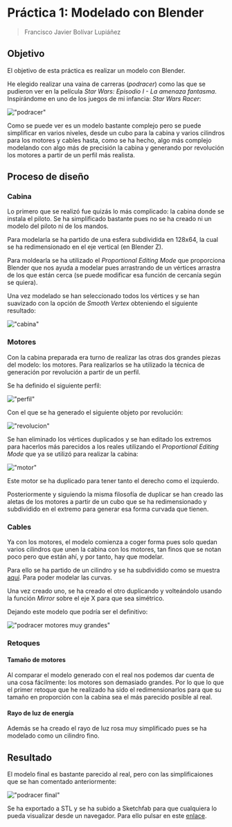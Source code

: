 # Práctica 1: Modelado con Blender

> Francisco Javier Bolívar Lupiáñez

## Objetivo

El objetivo de esta práctica es realizar un modelo con Blender.

He elegido realizar una vaina de carreras (*podracer*) como las que se pudieron ver en la película *Star Wars: Episodio I - La amenaza fantasma*. Inspirándome en uno de los juegos de mi infancia: *Star Wars Racer*:

!["podracer"](img/P1/podracer-real.jpg)

Como se puede ver es un modelo bastante complejo pero se puede simplificar en varios niveles, desde un cubo para la cabina y varios cilindros para los motores y cables hasta, como se ha hecho, algo más complejo modelando con algo más de precisión la cabina y generando por revolución los motores a partir de un perfil más realista.

## Proceso de diseño

### Cabina

Lo primero que se realizó fue quizás lo más complicado: la cabina donde se instala el piloto. Se ha simplificado bastante pues no se ha creado ni un modelo del piloto ni de los mandos.

Para modelarla se ha partido de una esfera subdividida en 128x64, la cual se ha redimensionado en el eje vertical (en Blender Z). 

Para moldearla se ha utilizado el *Proportional Editing Mode* que proporciona Blender que nos ayuda a modelar pues arrastrando de un vértices arrastra de los que están cerca (se puede modificar esa función de cercanía según se quiera).

Una vez modelado se han seleccionado todos los vértices y se han suavizado con la opción de *Smooth Vertex* obteniendo el siguiente resultado:

!["cabina"](img/P1/cabina.png)

### Motores

Con la cabina preparada era turno de realizar las otras dos grandes piezas del modelo: los motores. Para realizarlos se ha utilizado la técnica de generación por revolución a partir de un perfil.

Se ha definido el siguiente perfil:

!["perfil"](img/P1/perfil.png)

Con el que se ha generado el siguiente objeto por revolución:

!["revolucion"](img/P1/revolucion.png)

Se han eliminado los vértices duplicados y se han editado los extremos para hacerlos más parecidos a los reales utilizando el *Proportional Editing Mode* que ya se utilizó para realizar la cabina:

!["motor"](img/P1/motor.png)

Este motor se ha duplicado para tener tanto el derecho como el izquierdo.

Posteriormente y siguiendo la misma filosofía de duplicar se han creado las aletas de los motores a partir de un cubo que se ha redimensionado y subdividido en el extremo para generar esa forma curvada que tienen.

### Cables

Ya con los motores, el modelo comienza a coger forma pues solo quedan varios cilindros que unen la cabina con los motores, tan finos que se notan poco pero que están ahí, y por tanto, hay que modelar.

Para ello se ha partido de un cilindro y se ha subdividido como se muestra [aquí](https://camo.githubusercontent.com/b6fc7e1e1f3d6d0183cfcbca2ccccd78ca07ecdb/68747470733a2f2f692e737461636b2e696d6775722e636f6d2f7770376c382e676966). Para poder modelar las curvas.

Una vez creado uno, se ha creado el otro duplicando y volteándolo usando la función *Mirror* sobre el eje X para que sea simétrico.

Dejando este modelo que podría ser el definitivo:

!["podracer motores muy grandes"](img/P1/podracer-motores-muy-grandes.png)

### Retoques

#### Tamaño de motores

Al comparar el modelo generado con el real nos podemos dar cuenta de una cosa fácilmente: los motores son demasiado grandes. Por lo que lo que el primer retoque que he realizado ha sido el redimensionarlos para que su tamaño en proporción con la cabina sea el más parecido posible al real.

#### Rayo de luz de energía

Además se ha creado el rayo de luz rosa muy simplificado pues se ha modelado como un cilindro fino.

## Resultado

El modelo final es bastante parecido al real, pero con las simplificaiones que se han comentado anteriormente:

!["podracer final"](img/P1/podracer-final.png)

Se ha exportado a STL y se ha subido a Sketchfab para que cualquiera lo pueda visualizar desde un navegador. Para ello pulsar en este [enlace](https://skfb.ly/6nKTP).